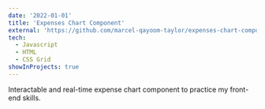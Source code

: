 ```yaml
---
date: '2022-01-01'
title: 'Expenses Chart Component'
external: 'https://github.com/marcel-qayoom-taylor/expenses-chart-component'
tech:
  - Javascript
  - HTML
  - CSS Grid
showInProjects: true
---
```


Interactable and real-time expense chart component to practice my front-end skills.
